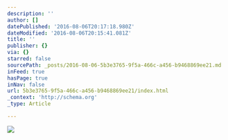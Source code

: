 ```yaml
---
description: ''
author: []
datePublished: '2016-08-06T20:17:18.980Z'
dateModified: '2016-08-06T20:15:41.081Z'
title: ''
publisher: {}
via: {}
starred: false
sourcePath: _posts/2016-08-06-5b3e3765-9f5a-466c-a456-b9468869ee21.md
inFeed: true
hasPage: true
inNav: false
url: 5b3e3765-9f5a-466c-a456-b9468869ee21/index.html
_context: 'http://schema.org'
_type: Article

---
```

![](https://the-grid-user-content.s3-us-west-2.amazonaws.com/2bd9318e-a799-43f3-b90c-a0bdd2e697b5.jpg)